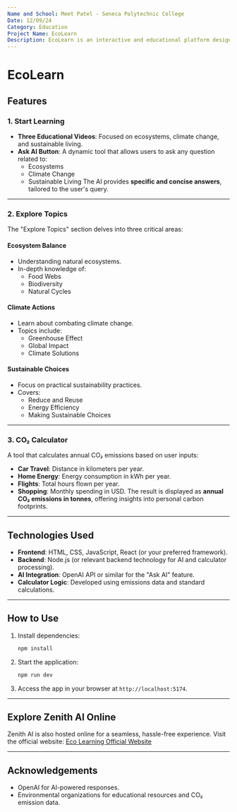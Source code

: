 ```yaml
---
Name and School: Meet Patel - Seneca Polytechnic College
Date: 12/09/24
Category: Education
Project Name: EcoLearn
Description: EcoLearn is an interactive and educational platform designed for teenagers to tackle key challenges in sustainability, education, and health and wellness. This project provides engaging learning resources, actionable tools, and innovative features to empower young minds in understanding and addressing environmental issues.
---
```

# EcoLearn

## Features

### **1. Start Learning**
- **Three Educational Videos**: Focused on ecosystems, climate change, and sustainable living.
- **Ask AI Button**: A dynamic tool that allows users to ask any question related to:
  - Ecosystems
  - Climate Change
  - Sustainable Living
  The AI provides **specific and concise answers**, tailored to the user's query.

---

### **2. Explore Topics**
The "Explore Topics" section delves into three critical areas:

#### **Ecosystem Balance**
- Understanding natural ecosystems.
- In-depth knowledge of:
  - Food Webs
  - Biodiversity
  - Natural Cycles

#### **Climate Actions**
- Learn about combating climate change.
- Topics include:
  - Greenhouse Effect
  - Global Impact
  - Climate Solutions

#### **Sustainable Choices**
- Focus on practical sustainability practices.
- Covers:
  - Reduce and Reuse
  - Energy Efficiency
  - Making Sustainable Choices

---

### **3. CO₂ Calculator**
A tool that calculates annual CO₂ emissions based on user inputs:
- **Car Travel**: Distance in kilometers per year.
- **Home Energy**: Energy consumption in kWh per year.
- **Flights**: Total hours flown per year.
- **Shopping**: Monthly spending in USD.
The result is displayed as **annual CO₂ emissions in tonnes**, offering insights into personal carbon footprints.

---

## Technologies Used
- **Frontend**: HTML, CSS, JavaScript, React (or your preferred framework).
- **Backend**: Node.js (or relevant backend technology for AI and calculator processing).
- **AI Integration**: OpenAI API or similar for the "Ask AI" feature.
- **Calculator Logic**: Developed using emissions data and standard calculations.

---

## How to Use

1. Install dependencies:
   ```bash
   npm install
   ```

2. Start the application:
   ```bash
   npm run dev
   ```

3. Access the app in your browser at `http://localhost:5174`.
---

## Explore Zenith AI Online
Zenith AI is also hosted online for a seamless, hassle-free experience. Visit the official website: [Eco Learning Official Website](https://illustrious-kashata-2b058e.netlify.app/)

---

## Acknowledgements
- OpenAI for AI-powered responses.
- Environmental organizations for educational resources and CO₂ emission data.
